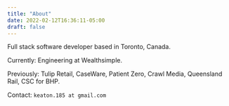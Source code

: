 ```yaml
---
title: "About"
date: 2022-02-12T16:36:11-05:00
draft: false
---
```

Full stack software developer based in Toronto, Canada. 

Currently: Engineering at Wealthsimple.

Previously: Tulip Retail, CaseWare, Patient Zero, Crawl Media, Queensland Rail, CSC for BHP.

Contact: `keaton.185 at gmail.com`